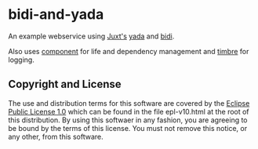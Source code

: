 # bidi-and-yada

An example webservice using [Juxt's](https://juxt.pro/) [yada](https://github.com/juxt/yada) and [bidi](https://github.com/juxt/bidi).

Also uses [component](https://github.com/stuartsierra/component) for life and dependency management and [timbre](https://github.com/ptaoussanis/timbre) for logging.

## Copyright and License

The use and distribution terms for this software are covered by the
[Eclipse Public License 1.0] which can be found in the file
epl-v10.html at the root of this distribution. By using this softwaer
in any fashion, you are agreeing to be bound by the terms of this
license. You must not remove this notice, or any other, from this
software.

[Eclipse Public License 1.0]: http://opensource.org/licenses/eclipse-1.0.php
